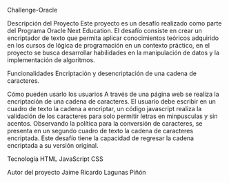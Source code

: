 Challenge-Oracle 

Descripción del Proyecto
Este proyecto es un desafío realizado como parte del Programa Oracle Next Education.
El desafío consiste en crear un encriptador de texto que permita aplicar conocimientos teóricos adquirido en los cursos de lógica de programación en un contexto práctico,
en el proyecto se busca desarrollar habilidades en la manipulación de datos y la implementación de algoritmos.

Funcionalidades
Encriptación y desencriptación de una cadena de caracteres.

Cómo pueden usarlo los usuarios
A través de una página web se realiza la encriptación de una cadena de caracteres.
El usuario debe escribir en un cuadro de texto la cadena a encriptar, un código javascript realiza la validación de los caracteres para solo permitir letras en minpusculas y sin acentos.
Observando la política para la conversión de caracteres, se presenta en un segundo cuadro de texto la cadena de caracteres encriptada.
Este desafío tiene la capacidad de regresar la cadena encriptada a su versión original.

Tecnología
HTML JavaScript CSS 

Autor del proyecto
Jaime Ricardo Lagunas Piñón


